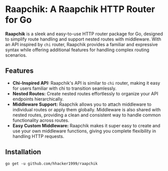 # Raapchik: A Raapchik HTTP Router for Go

**Raapchik** is a sleek and easy-to-use HTTP router package for Go, designed to simplify route handling and support nested routes with middleware. With an API inspired by `chi` router, Raapchik provides a familiar and expressive syntax while offering additional features for handling complex routing scenarios.

## Features
- **Chi-Inspired API:** Raapchik's API is similar to `chi` router, making it easy for users familiar with chi to transition seamlessly.
- **Nested Routes:** Create nested routes effortlessly to organize your API endpoints hierarchically.
- **Middleware Support:** Raapchik allows you to attach middleware to individual routes or apply them globally. Middleware is also shared with nested routes, providing a clean and consistent way to handle common functionality across routes.
- **Easy Custom Middleware:** Raapchik makes it super easy to create and use your own middleware functions, giving you complete flexibility in handling HTTP requests.

## Installation

`
go get -u github.com/hhacker1999/raapchik
`
